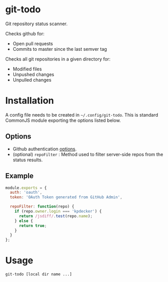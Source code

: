 # git-todo

Git repository status scanner.

Checks github for:
- Open pull requests
- Commits to master since the last semver tag

Checks all git repositories in a given directory for:
- Modified files
- Unpushed changes
- Unpulled changes


# Installation

A config file needs to be created in `~/.config/git-todo`. This is standard CommonJS module exporting the options listed below. 

## Options

- Github authentication [options](https://github.com/michael/github#usage).
- (optional) `repoFilter` : Method used to filter server-side repos from the status results.

## Example

```javascript
module.exports = {
  auth: 'oauth',
  token: 'OAuth Token generated from GitHub Admin',

  repoFilter: function(repo) {
    if (repo.owner.login === 'kpdecker') {
      return /jsdiff/.test(repo.name);
    } else {
      return true;
    }
  }
};
```

# Usage

```sh
git-todo [local dir name ...]
```
